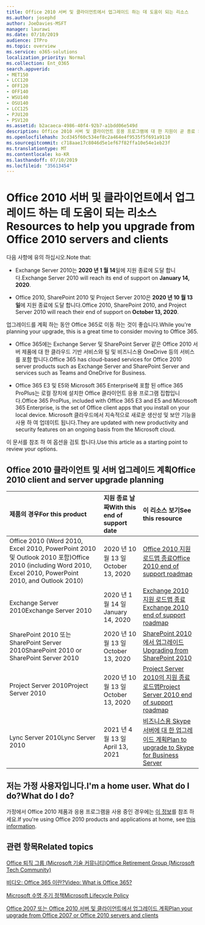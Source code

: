 ```yaml
---
title: Office 2010 서버 및 클라이언트에서 업그레이드 하는 데 도움이 되는 리소스
ms.author: josephd
author: JoeDavies-MSFT
manager: laurawi
ms.date: 07/10/2019
audience: ITPro
ms.topic: overview
ms.service: o365-solutions
localization_priority: Normal
ms.collection: Ent_O365
search.appverid:
- MET150
- LCC120
- OFF120
- OFF140
- WSU140
- OSU140
- LCC125
- PJU120
- PSV120
ms.assetid: b2acaeca-4986-40f4-92b7-a1bdd06e549d
description: Office 2010 서버 및 클라이언트 응용 프로그램에 대 한 지원이 곧 종료 되며 사용자 지정 지원 계약을 사용할 수 없습니다. 이 문서를 사용 하 여 업그레이드 계획을 시작 합니다.
ms.openlocfilehash: 3cd345f60c534ef8c2a464e4f9535f5f691a9110
ms.sourcegitcommit: c718aae17c8046d5e1ef67f82ffa10e54e1eb23f
ms.translationtype: MT
ms.contentlocale: ko-KR
ms.lasthandoff: 07/10/2019
ms.locfileid: "35613454"
---
```

# <a name="resources-to-help-you-upgrade-from-office-2010-servers-and-clients"></a><span data-ttu-id="0bc62-104">Office 2010 서버 및 클라이언트에서 업그레이드 하는 데 도움이 되는 리소스</span><span class="sxs-lookup"><span data-stu-id="0bc62-104">Resources to help you upgrade from Office 2010 servers and clients</span></span>

<span data-ttu-id="0bc62-105">다음 사항에 유의 하십시오.</span><span class="sxs-lookup"><span data-stu-id="0bc62-105">Note that:</span></span>

- <span data-ttu-id="0bc62-106">Exchange Server 2010는 **2020 년 1 월 14**일에 지원 종료에 도달 합니다.</span><span class="sxs-lookup"><span data-stu-id="0bc62-106">Exchange Server 2010 will reach its end of support on **January 14, 2020**.</span></span> 

- <span data-ttu-id="0bc62-107">Office 2010, SharePoint 2010 및 Project Server 2010은 **2020 년 10 월 13 일**에 지원 종료에 도달 합니다.</span><span class="sxs-lookup"><span data-stu-id="0bc62-107">Office 2010, SharePoint 2010, and Project Server 2010 will reach their end of support on **October 13, 2020**.</span></span> 

<span data-ttu-id="0bc62-108">업그레이드를 계획 하는 동안 Office 365로 이동 하는 것이 좋습니다.</span><span class="sxs-lookup"><span data-stu-id="0bc62-108">While you're planning your upgrade, this is a great time to consider moving to Office 365.</span></span> 

- <span data-ttu-id="0bc62-109">Office 365에는 Exchange Server 및 SharePoint Server 같은 Office 2010 서버 제품에 대 한 클라우드 기반 서비스와 팀 및 비즈니스용 OneDrive 등의 서비스를 포함 합니다.</span><span class="sxs-lookup"><span data-stu-id="0bc62-109">Office 365 has cloud-based services for Office 2010 server products such as Exchange Server and SharePoint Server and services such as Teams and OneDrive for Business.</span></span> 

- <span data-ttu-id="0bc62-110">Office 365 E3 및 E5와 Microsoft 365 Enterprise에 포함 된 office 365 ProPlus는 로컬 장치에 설치한 Office 클라이언트 응용 프로그램 집합입니다.</span><span class="sxs-lookup"><span data-stu-id="0bc62-110">Office 365 ProPlus, included with Office 365 E3 and E5 and Microsoft 365 Enterprise, is the set of Office client apps that you install on your local device.</span></span> <span data-ttu-id="0bc62-111">Microsoft 클라우드에서 지속적으로 새로운 생산성 및 보안 기능을 사용 하 여 업데이트 됩니다.</span><span class="sxs-lookup"><span data-stu-id="0bc62-111">They are updated with new productivity and security features on an ongoing basis from the Microsoft cloud.</span></span>

<span data-ttu-id="0bc62-112">이 문서를 참조 하 여 옵션을 검토 합니다.</span><span class="sxs-lookup"><span data-stu-id="0bc62-112">Use this article as a starting point to review your options.</span></span>
      
## <a name="office-2010-client-and-server-upgrade-planning"></a><span data-ttu-id="0bc62-113">Office 2010 클라이언트 및 서버 업그레이드 계획</span><span class="sxs-lookup"><span data-stu-id="0bc62-113">Office 2010 client and server upgrade planning</span></span>
  
|<span data-ttu-id="0bc62-114">**제품의 경우**</span><span class="sxs-lookup"><span data-stu-id="0bc62-114">**For this product**</span></span>|<span data-ttu-id="0bc62-115">**지원 종료 날짜**</span><span class="sxs-lookup"><span data-stu-id="0bc62-115">**With this end of support date**</span></span>|<span data-ttu-id="0bc62-116">**이 리소스 보기**</span><span class="sxs-lookup"><span data-stu-id="0bc62-116">**See this resource**</span></span>|
|:-----|:-----|:-----|
|<span data-ttu-id="0bc62-117">Office 2010 (Word 2010, Excel 2010, PowerPoint 2010 및 Outlook 2010 포함)</span><span class="sxs-lookup"><span data-stu-id="0bc62-117">Office 2010 (including Word 2010, Excel 2010, PowerPoint 2010, and Outlook 2010)</span></span>  <br/> | <span data-ttu-id="0bc62-118">2020 년 10 월 13 일</span><span class="sxs-lookup"><span data-stu-id="0bc62-118">October 13, 2020</span></span> |[<span data-ttu-id="0bc62-119">Office 2010 지원 로드맵 종료</span><span class="sxs-lookup"><span data-stu-id="0bc62-119">Office 2010 end of support roadmap</span></span>](https://docs.microsoft.com/DeployOffice/office-2010-end-support-roadmap) <br/> |
|<span data-ttu-id="0bc62-120">Exchange Server 2010</span><span class="sxs-lookup"><span data-stu-id="0bc62-120">Exchange Server 2010</span></span>  <br/> | <span data-ttu-id="0bc62-121">2020 년 1 월 14 일</span><span class="sxs-lookup"><span data-stu-id="0bc62-121">January 14, 2020</span></span>  |[<span data-ttu-id="0bc62-122">Exchange 2010 지원 로드맵 종료</span><span class="sxs-lookup"><span data-stu-id="0bc62-122">Exchange 2010 end of support roadmap</span></span>](exchange-2010-end-of-support.md) <br/> |
|<span data-ttu-id="0bc62-123">SharePoint 2010 또는 SharePoint Server 2010</span><span class="sxs-lookup"><span data-stu-id="0bc62-123">SharePoint 2010 or SharePoint Server 2010</span></span>  <br/> | <span data-ttu-id="0bc62-124">2020 년 10 월 13 일</span><span class="sxs-lookup"><span data-stu-id="0bc62-124">October 13, 2020</span></span> |[<span data-ttu-id="0bc62-125">SharePoint 2010에서 업그레이드</span><span class="sxs-lookup"><span data-stu-id="0bc62-125">Upgrading from SharePoint 2010</span></span>](upgrade-from-sharepoint-2010.md) <br/> |
|<span data-ttu-id="0bc62-126">Project Server 2010</span><span class="sxs-lookup"><span data-stu-id="0bc62-126">Project Server 2010</span></span> <br/> | <span data-ttu-id="0bc62-127">2020 년 10 월 13 일</span><span class="sxs-lookup"><span data-stu-id="0bc62-127">October 13, 2020</span></span> | [<span data-ttu-id="0bc62-128">Project Server 2010의 지원 종료 로드맵</span><span class="sxs-lookup"><span data-stu-id="0bc62-128">Project Server 2010 end of support roadmap</span></span>](project-server-2010-end-of-support.md) <br/> |
|<span data-ttu-id="0bc62-129">Lync Server 2010</span><span class="sxs-lookup"><span data-stu-id="0bc62-129">Lync Server 2010</span></span> <br/> | <span data-ttu-id="0bc62-130">2021 년 4 월 13 일</span><span class="sxs-lookup"><span data-stu-id="0bc62-130">April 13, 2021</span></span> | [<span data-ttu-id="0bc62-131">비즈니스용 Skype 서버에 대 한 업그레이드 계획</span><span class="sxs-lookup"><span data-stu-id="0bc62-131">Plan to upgrade to Skype for Business Server</span></span>](https://docs.microsoft.com/skypeforbusiness/plan-your-deployment/upgrade) <br/> |
    
## <a name="im-a-home-user-what-do-i-do"></a><span data-ttu-id="0bc62-132">저는 가정 사용자입니다.</span><span class="sxs-lookup"><span data-stu-id="0bc62-132">I'm a home user.</span></span> <span data-ttu-id="0bc62-133">What do I do?</span><span class="sxs-lookup"><span data-stu-id="0bc62-133">What do I do?</span></span>

<span data-ttu-id="0bc62-134">가정에서 Office 2010 제품과 응용 프로그램을 사용 중인 경우에는 [이 정보](plan-upgrade-previous-versions-office.md#im-a-home-user-what-do-i-do)를 참조 하세요.</span><span class="sxs-lookup"><span data-stu-id="0bc62-134">If you're using Office 2010 products and applications at home, see [this information](plan-upgrade-previous-versions-office.md#im-a-home-user-what-do-i-do).</span></span>

## <a name="related-topics"></a><span data-ttu-id="0bc62-135">관련 항목</span><span class="sxs-lookup"><span data-stu-id="0bc62-135">Related topics</span></span>

[<span data-ttu-id="0bc62-136">Office 퇴직 그룹 (Microsoft 기술 커뮤니티)</span><span class="sxs-lookup"><span data-stu-id="0bc62-136">Office Retirement Group (Microsoft Tech Community)</span></span>](https://go.microsoft.com/fwlink/?linkid=842065)
  
[<span data-ttu-id="0bc62-137">비디오: Office 365 이란?</span><span class="sxs-lookup"><span data-stu-id="0bc62-137">Video: What is Office 365?</span></span>](https://support.office.com/article/847caf12-2589-452c-8aca-1c009797678b.aspx)
  
[<span data-ttu-id="0bc62-138">Microsoft 수명 주기 정책</span><span class="sxs-lookup"><span data-stu-id="0bc62-138">Microsoft Lifecycle Policy</span></span>](https://go.microsoft.com/fwlink/?linkid=865200)

[<span data-ttu-id="0bc62-139">Office 2007 또는 Office 2010 서버 및 클라이언트에서 업그레이드 계획</span><span class="sxs-lookup"><span data-stu-id="0bc62-139">Plan your upgrade from Office 2007 or Office 2010 servers and clients</span></span>](plan-upgrade-previous-versions-office.md)

